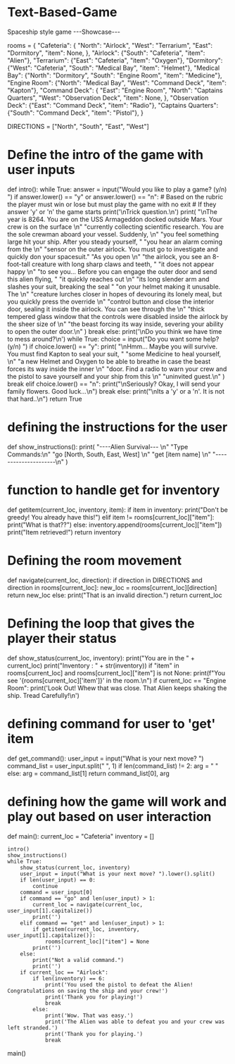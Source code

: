# Text-Based-Game
Spaceship style game
---Showcase---


rooms = {
    "Cafeteria": {
        "North": "Airlock",
        "West": "Terrarium",
        "East": "Dormitory",
        "item": None,
    },
    "Airlock": {"South": "Cafeteria", "item": "Alien"},
    "Terrarium": {"East": "Cafeteria", "item": "Oxygen"},
    "Dormitory": {"West": "Cafeteria", "South": "Medical Bay", "item": "Helmet"},
    "Medical Bay": {"North": "Dormitory", "South": "Engine Room", "item": "Medicine"},
    "Engine Room": {"North": "Medical Bay", "West": "Command Deck", "item": "Kapton"},
    "Command Deck": {
        "East": "Engine Room",
        "North": "Captains Quarters",
        "West": "Observation Deck",
        "item": None,
    },
    "Observation Deck": {"East": "Command Deck", "item": "Radio"},
    "Captains Quarters": {"South": "Command Deck", "item": "Pistol"},
}

DIRECTIONS = ["North", "South", "East", "West"]


# Define the intro of the game with user inputs
def intro():
    while True:
        answer = input("Would you like to play a game? (y/n) ")
        if answer.lower() == "y" or answer.lower() == "n":
            # Based on the rubric the player must win or lose but must play the game with no exit
            # If they answer 'y' or 'n' the game starts
            print('\nTrick question.\n')
            print(
                "\nThe year is 8264. You are on the USS Armageddon docked outside Mars. Your crew is on the surface \n"
                "currently collecting scientific research. You are the sole crewman aboard your vessel. Suddenly, \n"
                "you feel something large hit your ship. After you steady yourself, " 
                "you hear an alarm coming from the \n"
                "sensor on the outer airlock. You must go to investigate and quickly don your spacesuit." 
                "As you open \n"
                "the airlock, you see an 8-foot-tall creature with long sharp claws and teeth, "
                "it does not appear happy \n"
                "to see you... Before you can engage the outer door and send this alien flying, " 
                "it quickly reaches out \n"
                "its long slender arm and slashes your suit, breaking the seal "
                "on your helmet making it unusable. The \n"
                "creature lurches closer in hopes of devouring its lonely meal, but you quickly press the override \n"
                "control button and close the interior door, sealing it inside the airlock. You can see through the \n"
                "thick tempered glass window that the controls were disabled inside the airlock by the sheer size of \n"
                "the beast forcing its way inside, severing your ability to open the outer door.\n"
            )
            break
        else:
            print('\nDo you think we have time to mess around?\n')
    while True:
        choice = input("Do you want some help? (y/n) ")
        if choice.lower() == "y":
            print(
                "\nHmm... Maybe you will survive. You must find Kapton to seal your suit, "
                "some Medicine to heal yourself, \n"
                "a new Helmet and Oxygen to be able to breathe in case the beast forces its way inside the inner \n"
                "door. Find a radio to warn your crew and the pistol to save yourself and your ship from this \n"
                "uninvited guest.\n"
            )
            break
        elif choice.lower() == "n":
            print("\nSeriously? Okay, I will send your family flowers. Good luck...\n")
            break
        else:
            print("\nIts a 'y' or a 'n'. It is not that hard..\n")
    return True


# defining the instructions for the user
def show_instructions():
    print(
        "----Alien Survival--- \n"
        "Type Commands:\n"
        "go [North, South, East, West] \n"
        "get [item name] \n"
        "---------------------\n"
    )


# function to handle get for inventory
def getitem(current_loc, inventory, item):
    if item in inventory:
        print("Don\'t be greedy! You already have this!")
    elif item != rooms[current_loc]["item"]:
        print("What is that??")
    else:
        inventory.append(rooms[current_loc]["item"])
        print("Item retrieved!")
        return inventory


# Defining the room movement
def navigate(current_loc, direction):
    if direction in DIRECTIONS and direction in rooms[current_loc]:
        new_loc = rooms[current_loc][direction]
        return new_loc
    else:
        print("That is an invalid direction.")
        return current_loc


# Defining the loop that gives the player their status
def show_status(current_loc, inventory):
    print("You are in the " + current_loc)
    print("Inventory : " + str(inventory))
    if "item" in rooms[current_loc] and rooms[current_loc]["item"] is not None:
        print(f"You see \'{rooms[current_loc]['item']}\' in the room.\n")
    if current_loc == "Engine Room":
        print('Look Out! Whew that was close. That Alien keeps shaking the ship. Tread Carefully!\n')


# defining command for user to 'get' item
def get_command():
    user_input = input("What is your next move? ")
    command_list = user_input.split(" ", 1)
    if len(command_list) != 2:
        arg = " "
    else:
        arg = command_list[1]
    return command_list[0], arg


# defining how the game will work and play out based on user interaction
def main():
    current_loc = "Cafeteria"
    inventory = []

    intro()
    show_instructions()
    while True:
        show_status(current_loc, inventory)
        user_input = input("What is your next move? ").lower().split()
        if len(user_input) == 0:
            continue
        command = user_input[0]
        if command == "go" and len(user_input) > 1:
            current_loc = navigate(current_loc, user_input[1].capitalize())
            print('')
        elif command == "get" and len(user_input) > 1:
            if getitem(current_loc, inventory, user_input[1].capitalize()):
                rooms[current_loc]["item"] = None
            print('')
        else:
            print("Not a valid command.")
            print('')
        if current_loc == "Airlock":
            if len(inventory) == 6:
                print('You used the pistol to defeat the Alien! Congratulations on saving the ship and your crew!')
                print('Thank you for playing!')
                break
            else:
                print('Wow. That was easy.')
                print('The Alien was able to defeat you and your crew was left stranded.')
                print('Thank you for playing.')
                break

main()
